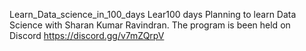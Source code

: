 Learn_Data_science_in_100_days
Lear100 days Planning to learn Data Science with Sharan Kumar Ravindran.  The program is been held on Discord https://discord.gg/v7mZQrpV
